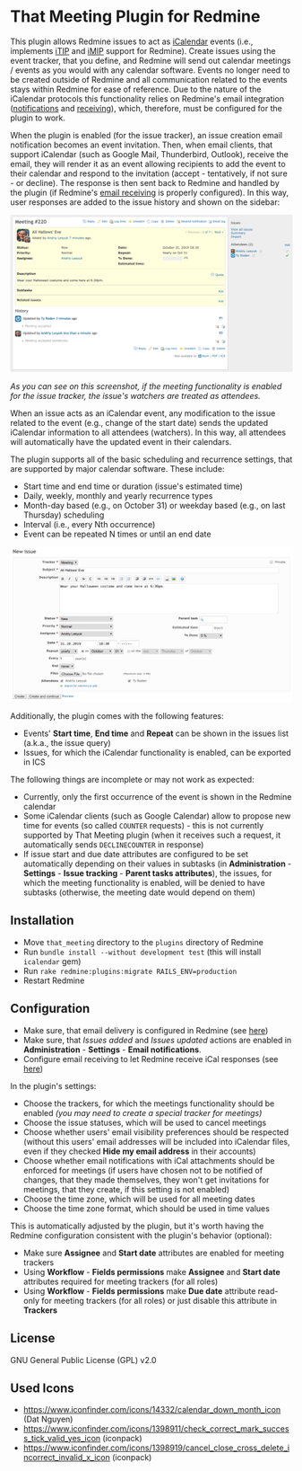 # That Meeting Plugin for Redmine

This plugin allows Redmine issues to act as [iCalendar](https://icalendar.org/)
events (i.e., implements [iTIP](https://tools.ietf.org/html/rfc5546) and
[iMIP](https://tools.ietf.org/html/rfc6047) support for Redmine). Create issues
using the event tracker, that you define, and Redmine will send out calendar
meetings / events as you would with any calendar software. Events no longer
need to be created outside of Redmine and all communication related to
the events stays within Redmine for ease of reference. Due to the nature of the
iCalendar protocols this functionality relies on Redmine's email integration
([notifications](http://www.redmine.org/projects/redmine/wiki/EmailConfiguration) and
[receiving](https://www.redmine.org/projects/redmine/wiki/RedmineReceivingEmails)),
which, therefore, must be configured for the plugin to work.

When the plugin is enabled (for the issue tracker), an issue creation email
notification becomes an event invitation. Then, when email clients, that support
iCalendar (such as Google Mail, Thunderbird, Outlook), receive the email, they will render it
as an event allowing recipients to add the event to their calendar and respond to the
invitation (accept - tentatively, if not sure - or decline). The response is
then sent back to Redmine and handled by the plugin (if Redmine's
[email receiving](https://www.redmine.org/projects/redmine/wiki/RedmineReceivingEmails)
is properly configured). In this way, user responses are added to the issue
history and shown on the sidebar:

![Issue page](show.png)

_As you can see on this screenshot, if the meeting functionality is enabled for
the issue tracker, the issue's watchers are treated as attendees._

When an issue acts as an iCalendar event, any modification to the issue related
to the event (e.g., change of the start date) sends the updated iCalendar
information to all attendees (watchers). In this way, all attendees will
automatically have the updated event in their calendars.

The plugin supports all of the basic scheduling and recurrence settings, that are
supported by major calendar software. These include:

- Start time and end time or duration (issue's estimated time)
- Daily, weekly, monthly and yearly recurrence types
- Month-day based (e.g., on October 31) or weekday based (e.g., on last
  Thursday) scheduling
- Interval (i.e., every Nth occurrence)
- Event can be repeated N times or until an end date

![New issue page](new.png)

Additionally, the plugin comes with the following features:

- Events' **Start time**, **End time** and **Repeat** can be shown in the issues
  list (a.k.a., the issue query)
- Issues, for which the iCalendar functionality is enabled, can be exported in ICS

The following things are incomplete or may not work as expected:

- Currently, only the first occurrence of the event is shown in the Redmine calendar
- Some iCalendar clients (such as Google Calendar) allow to propose new time
  for events (so called `COUNTER` requests) - this is not currently supported by
  That Meeting plugin (when it receives such a request, it automatically sends
  `DECLINECOUNTER` in response)
- If issue start and due date attributes are configured to be set automatically
  depending on their values in subtasks (in **Administration** - **Settings** -
  **Issue tracking** - **Parent tasks attributes**), the issues, for which the
  meeting functionality is enabled, will be denied to have subtasks (otherwise,
  the meeting date would depend on them)

## Installation

- Move `that_meeting` directory to the `plugins` directory of Redmine
- Run `bundle install --without development test` (this will install `icalendar` gem)
- Run `rake redmine:plugins:migrate RAILS_ENV=production`
- Restart Redmine

## Configuration

- Make sure, that email delivery is configured in Redmine
  (see [here](http://www.redmine.org/projects/redmine/wiki/EmailConfiguration))
- Make sure, that _Issues added_ and _Issues updated_ actions are enabled in
  **Administration** - **Settings** - **Email notifications**.
- Configure email receiving to let Redmine receive iCal responses
  (see [here](https://www.redmine.org/projects/redmine/wiki/RedmineReceivingEmails))

In the plugin's settings:

- Choose the trackers, for which the meetings functionality should be enabled
  _(you may need to create a special tracker for meetings)_
- Choose the issue statuses, which will be used to cancel meetings
- Choose whether users' email visibility preferences should be respected
  (without this users' email addresses will be included into iCalendar files,
  even if they checked **Hide my email address** in their accounts)
- Choose whether email notifications with iCal attachments should be enforced
  for meetings (if users have chosen not to be notified of changes, that they
  made themselves, they won't get invitations for meetings, that they create,
  if this setting is not enabled)
- Choose the time zone, which will be used for all meeting dates
- Choose the time zone format, which should be used in time values

This is automatically adjusted by the plugin, but it's worth having the Redmine
configuration consistent with the plugin's behavior (optional):

- Make sure **Assignee** and **Start date** attributes are enabled for meeting
  trackers
- Using **Workflow** - **Fields permissions** make **Assignee** and **Start date**
  attributes required for meeting trackers (for all roles)
- Using **Workflow** - **Fields permissions** make **Due date** attribute
  read-only for meeting trackers (for all roles) or just disable this attribute
  in **Trackers**

## License

GNU General Public License (GPL) v2.0

## Used Icons

- https://www.iconfinder.com/icons/14332/calendar_down_month_icon (Dat Nguyen)
- https://www.iconfinder.com/icons/1398911/check_correct_mark_success_tick_valid_yes_icon (iconpack)
- https://www.iconfinder.com/icons/1398919/cancel_close_cross_delete_incorrect_invalid_x_icon (iconpack)
